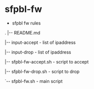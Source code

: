 # sfpbl-fw
* sfpbl fw rules

.
|-- README.md

|-- input-accept - list of ipaddress

|-- input-drop - list of ipaddress

|-- sfpbl-fw-accept.sh - script to accept

|-- sfpbl-fw-drop.sh - script to drop

`-- sfpbl-fw.sh - main script

